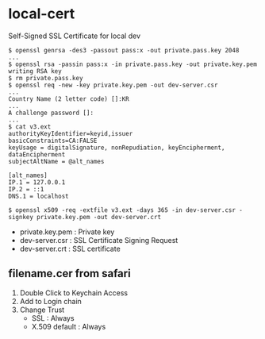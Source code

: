 # local-cert

Self-Signed SSL Certificate for local dev

```shell
$ openssl genrsa -des3 -passout pass:x -out private.pass.key 2048
...
$ openssl rsa -passin pass:x -in private.pass.key -out private.key.pem
writing RSA key
$ rm private.pass.key
$ openssl req -new -key private.key.pem -out dev-server.csr
...
Country Name (2 letter code) []:KR
...
A challenge password []:
...
$ cat v3.ext
authorityKeyIdentifier=keyid,issuer
basicConstraints=CA:FALSE
keyUsage = digitalSignature, nonRepudiation, keyEncipherment, dataEncipherment
subjectAltName = @alt_names

[alt_names]
IP.1 = 127.0.0.1
IP.2 = ::1
DNS.1 = localhost

$ openssl x509 -req -extfile v3.ext -days 365 -in dev-server.csr -signkey private.key.pem -out dev-server.crt
```

- private.key.pem : Private key
- dev-server.csr : SSL Certificate Signing Request
- dev-server.crt : SSL certificate

## filename.cer from safari

1. Double Click to Keychain Access
2. Add to Login chain
3. Change Trust
    - SSL : Always
    - X.509 default : Always
